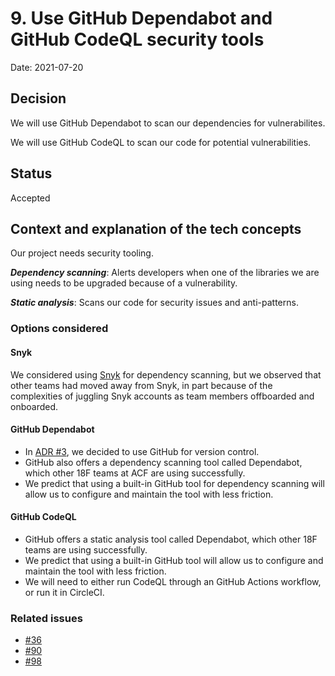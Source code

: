 # 9. Use GitHub Dependabot and GitHub CodeQL security tools

Date: 2021-07-20

## Decision

We will use GitHub Dependabot to scan our dependencies for vulnerabilites. 

We will use GitHub CodeQL to scan our code for potential vulnerabilities. 

## Status

Accepted

## Context and explanation of the tech concepts

Our project needs security tooling. 

***Dependency scanning***: Alerts developers when one of the libraries we are using needs to be upgraded because of a vulnerability.

***Static analysis***: Scans our code for security issues and anti-patterns.

### Options considered 

#### Snyk

We considered using [Snyk](https://snyk.io/) for dependency scanning, but we observed that other teams had moved away from Snyk, in part because of the complexities of juggling Snyk accounts as team members offboarded and onboarded.

#### GitHub Dependabot 

* In [ADR #3](https://github.com/18F/OPRE-Unicorn/blob/main/docs/adr/003-use-github-for-version-control.md), we decided to use GitHub for version control.
* GitHub also offers a dependency scanning tool called Dependabot, which other 18F teams at ACF are using successfully. 
* We predict that using a built-in GitHub tool for dependency scanning will allow us to configure and maintain the tool with less friction. 

#### GitHub CodeQL

* GitHub offers a static analysis tool called Dependabot, which other 18F teams are using successfully. 
* We predict that using a built-in GitHub tool will allow us to configure and maintain the tool with less friction. 
* We will need to either run CodeQL through an GitHub Actions workflow, or run it in CircleCI. 

### Related issues

* [#36](https://github.com/18F/OPRE-Unicorn/issues/36)
* [#90](https://github.com/18F/OPRE-Unicorn/issues/90)
* [#98](https://github.com/18F/OPRE-Unicorn/issues/98)
